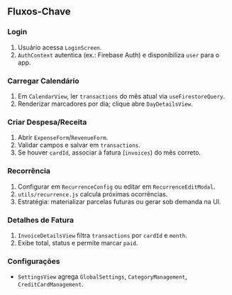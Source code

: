 ## Fluxos-Chave

### Login
1. Usuário acessa `LoginScreen`.
2. `AuthContext` autentica (ex.: Firebase Auth) e disponibiliza `user` para o app.

### Carregar Calendário
1. Em `CalendarView`, ler `transactions` do mês atual via `useFirestoreQuery`.
2. Renderizar marcadores por dia; clique abre `DayDetailsView`.

### Criar Despesa/Receita
1. Abrir `ExpenseForm`/`RevenueForm`.
2. Validar campos e salvar em `transactions`.
3. Se houver `cardId`, associar à fatura (`invoices`) do mês correto.

### Recorrência
1. Configurar em `RecurrenceConfig` ou editar em `RecurrenceEditModal`.
2. `utils/recurrence.js` calcula próximas ocorrências.
3. Estratégia: materializar parcelas futuras ou gerar sob demanda na UI.

### Detalhes de Fatura
1. `InvoiceDetailsView` filtra `transactions` por `cardId` e `month`.
2. Exibe total, status e permite marcar `paid`.

### Configurações
- `SettingsView` agrega `GlobalSettings`, `CategoryManagement`, `CreditCardManagement`.
